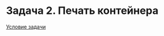 # Задача 2. Печать контейнера
[Условие задачи](https://github.com/netology-code/cppl-homeworks/tree/main/08/02)
